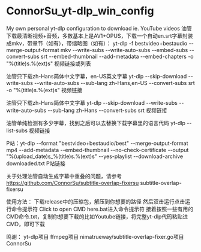 # ConnorSu_yt-dlp_win_config
My own personal yt-dlp configuration to download ie. YouTube videos
油管下载最清晰视频+音频，多数基本上是AV1+OPUS，下载一个自动en.srt字幕封装成mkv，带章节（如有），带缩略图（如有）：
yt-dlp -f bestvideo+bestaudio --merge-output-format mkv --write-subs --write-auto-subs --embed-subs --convert-subs srt --embed-thumbnail --add-metadata --embed-chapters -o "%(title)s.%(ext)s" 视频链接或列表

油管只下载zh-Hans简体中文字幕，en-US英文字幕
yt-dlp --skip-download --write-subs --write-auto-subs --sub-lang zh-Hans,en-US --convert-subs srt -o "%(title)s.%(ext)s" 视频链接

油管只下载zh-Hans简体中文字幕
yt-dlp --skip-download --write-subs --write-auto-subs --sub-lang zh-Hans --convert-subs srt 视频链接

油管单纯检测有多少字幕，找到之后可以去替换下载字幕里的语言代码
yt-dlp --list-subs 视频链接

P站：yt-dlp --format "bestvideo+bestaudio/best" --merge-output-format mp4 --add-metadata --embed-thumbnail --no-check-certificate --output "%(upload_date)s_%(title)s.%(ext)s" --yes-playlist --download-archive downloaded.txt P站链接

关于处理油管自动生成字幕中重叠的问题，请参考 https://github.com/ConnorSu/subtitle-overlap-fixersu
subtitle-overlap-fixersu 

使用方法：
下载release中的压缩包，解压到你想要的路径
然后双击运行点击运行命令提示符 Click to open CMD here.bat进入命令提示符
接着按照一些有用的CMD命令.txt，复制你想要下载的比如Youtube链接，将完整yt-dlp代码粘贴进CMD，即可下载

鸣谢：
yt-dlp项目
ffmpeg项目
nimatrueway/subtitle-overlap-fixer.go项目
ConnorSu
